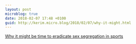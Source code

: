 ```yaml
---
layout: post
microblog: true
date: 2018-02-07 17:48 +0100
guid: http://kerim.micro.blog/2018/02/07/why-it-might.html
---
```

[Why it might be time to eradicate sex segregation in sports](http://theconversation.com/why-it-might-be-time-to-eradicate-sex-segregation-in-sports-89305)
